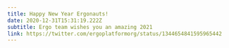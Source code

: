 ```yaml
---
title: Happy New Year Ergonauts!
date: 2020-12-31T15:31:19.222Z
subtitle: Ergo team wishes you an amazing 2021
link: https://twitter.com/ergoplatformorg/status/1344654841595965442
---
```

